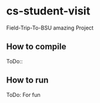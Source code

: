 # cs-student-visit
Field-Trip-To-BSU
amazing Project
## How to compile
ToDo::
## How to run
ToDo:
For fun
